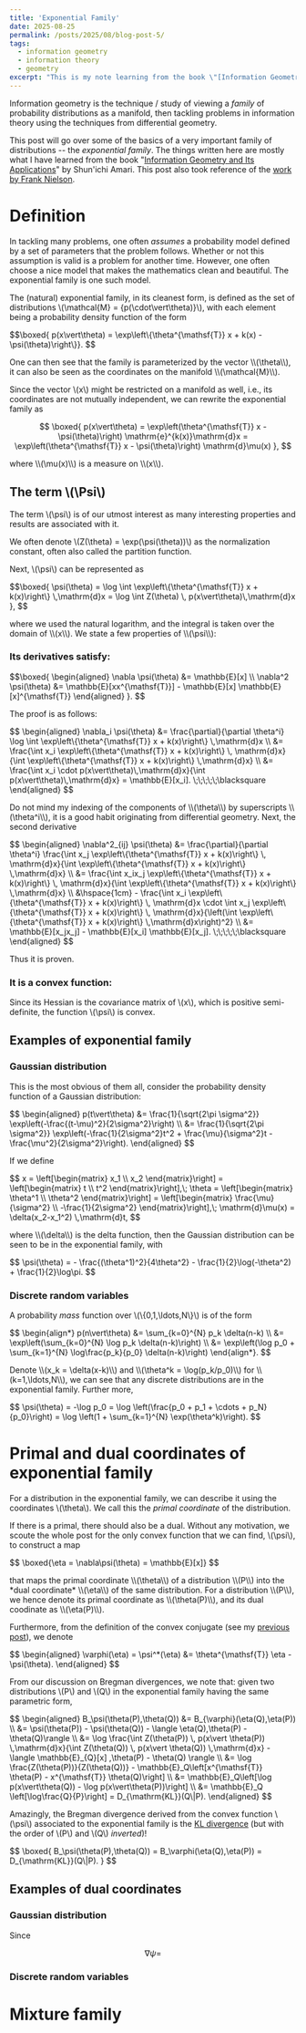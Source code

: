 ```yaml
---
title: 'Exponential Family'
date: 2025-08-25
permalink: /posts/2025/08/blog-post-5/
tags:
  - information geometry
  - information theory
  - geometry
excerpt: "This is my note learning from the book \"[Information Geometry and Its Applications](https://link.springer.com/book/10.1007/978-4-431-55978-8)\" by Amari. This note specifically gives a brief intorudction to the exponential family and some of its properties."
---
```


Information geometry is the technique / study of viewing a *family* of probability distributions as a manifold, then tackling problems in information theory using the techniques from differential geometry.

This post will go over some of the basics of a very important family of distributions -- the *exponential family*. The things written here are mostly what I have learned from the book "[Information Geometry and Its Applications](https://link.springer.com/book/10.1007/978-4-431-55978-8)" by Shun'ichi Amari. This post also took reference of the [work by Frank Nielson](https://arxiv.org/abs/1808.08271).

# Definition
In tackling many problems, one often *assumes* a probability model defined by a set of parameters that the problem follows. Whether or not this assumption is valid is a problem for another time. However, one often choose a nice model that makes the mathematics clean and beautiful. The exponential family is one such model.

The (natural) exponential family, in its cleanest form, is defined as the set of distributions \\(\mathcal{M} = \{p(\cdot\vert\theta)\}\\), with each element being a probability density function of the form
<p>
$$\boxed{
p(x\vert\theta) = \exp\left\{\theta^{\mathsf{T}} x + k(x) - \psi(\theta)\right\}}.
$$
</p>
One can then see that the family is parameterized by the vector \\(\theta\\), it can also be seen as the coordinates on the manifold \\(\mathcal{M}\\).

Since the vector \\(x\\) might be restricted on a manifold as well, i.e., its coordinates are not mutually independent, we can rewrite the exponential family as
<!-- <p> -->
$$
\boxed{
	p(x\vert\theta) = \exp\left(\theta^{\mathsf{T}} x - \psi(\theta)\right) \mathrm{e}^{k(x)}\mathrm{d}x = \exp\left(\theta^{\mathsf{T}} x - \psi(\theta)\right) \mathrm{d}\mu(x)
},
$$
</p>
where \\(\mu(x)\\) is a measure on \\(x\\).

## The term \\(\Psi\\)
The term \\(\psi\\) is of our utmost interest as many interesting properties and results are associated with it.

We often denote \\(Z(\theta) = \exp(\psi(\theta))\\) as the normalization constant, often also called the partition function.

Next, \\(\psi\\) can be represented as
<p>
$$\boxed{
\psi(\theta) = \log \int \exp\left\{\theta^{\mathsf{T}} x + k(x)\right\} \,\mathrm{d}x = \log \int Z(\theta) \, p(x\vert\theta)\,\mathrm{d}x
},
$$
</p>
where we used the natural logarithm, and the integral is taken over the domain of \\(x\\). We state a few properties of \\(\psi\\):

### Its derivatives satisfy:
<p>
$$\boxed{
\begin{aligned}
	\nabla \psi(\theta) &= \mathbb{E}[x] \\
	\nabla^2 \psi(\theta) &= \mathbb{E}[xx^{\mathsf{T}}] - \mathbb{E}[x] \mathbb{E}[x]^{\mathsf{T}}
\end{aligned}
}.
$$
</p>

The proof is as follows:
<p>
$$
\begin{aligned}
	\nabla_i \psi(\theta) &= \frac{\partial}{\partial \theta^i} \log \int \exp\left\{\theta^{\mathsf{T}} x + k(x)\right\} \,\mathrm{d}x \\
	&= \frac{\int x_i \exp\left\{\theta^{\mathsf{T}} x + k(x)\right\} \, \mathrm{d}x}{\int \exp\left\{\theta^{\mathsf{T}} x + k(x)\right\} \,\mathrm{d}x} \\
	&= \frac{\int x_i \cdot p(x\vert\theta)\,\mathrm{d}x}{\int p(x\vert\theta)\,\mathrm{d}x} = \mathbb{E}[x_i]. \;\;\;\;\;\blacksquare
\end{aligned}
$$
</p>
Do not mind my indexing of the components of \\(\theta\\) by superscripts \\(\theta^i\\), it is a good habit originating from differential geometry. Next, the second derivative
<p>
$$
\begin{aligned}
	\nabla^2_{ij} \psi(\theta) &= \frac{\partial}{\partial \theta^i} \frac{\int x_j \exp\left\{\theta^{\mathsf{T}} x + k(x)\right\} \, \mathrm{d}x}{\int \exp\left\{\theta^{\mathsf{T}} x + k(x)\right\} \,\mathrm{d}x} \\
	&= \frac{\int x_ix_j \exp\left\{\theta^{\mathsf{T}} x + k(x)\right\} \, \mathrm{d}x}{\int \exp\left\{\theta^{\mathsf{T}} x + k(x)\right\} \,\mathrm{d}x} \\
	&\hspace{1cm} - \frac{\int x_i \exp\left\{\theta^{\mathsf{T}} x + k(x)\right\} \, \mathrm{d}x \cdot \int x_j \exp\left\{\theta^{\mathsf{T}} x + k(x)\right\} \, \mathrm{d}x}{\left(\int \exp\left\{\theta^{\mathsf{T}} x + k(x)\right\} \,\mathrm{d}x\right)^2} \\
	&= \mathbb{E}[x_jx_j] - \mathbb{E}[x_i] \mathbb{E}[x_j]. \;\;\;\;\;\blacksquare
\end{aligned}
$$
</p>
Thus it is proven.

### It is a convex function:
Since its Hessian is the covariance matrix of \\(x\\), which is positive semi-definite, the function \\(\psi\\) is convex.

## Examples of exponential family
### Gaussian distribution
This is the most obvious of them all, consider the probability density function of a Gaussian distribution:
<p>
$$
\begin{aligned}
	p(t\vert\theta) &= \frac{1}{\sqrt{2\pi \sigma^2}} \exp\left(-\frac{(t-\mu)^2}{2\sigma^2}\right) \\
	&= \frac{1}{\sqrt{2\pi \sigma^2}} \exp\left(-\frac{1}{2\sigma^2}t^2 + \frac{\mu}{\sigma^2}t - \frac{\mu^2}{2\sigma^2}\right).
\end{aligned}
$$
</p>
If we define
<p>
$$
x = \left[\begin{matrix}
	x_1 \\ x_2
\end{matrix}\right] = \left[\begin{matrix}
	t \\ t^2
\end{matrix}\right],\; \theta = \left[\begin{matrix}
	\theta^1 \\ \theta^2
\end{matrix}\right] = \left[\begin{matrix}
	\frac{\mu}{\sigma^2} \\ -\frac{1}{2\sigma^2}
\end{matrix}\right],\; \mathrm{d}\mu(x) = \delta(x_2-x_1^2) \,\mathrm{d}t,
$$
</p>
where \\(\delta\\) is the delta function, then the Gaussian distribution can be seen to be in the exponential family, with
<p>
$$
\psi(\theta) = - \frac{(\theta^1)^2}{4\theta^2} - \frac{1}{2}\log(-\theta^2) + \frac{1}{2}\log\pi.
$$
</p>

### Discrete random variables
A probability *mass* function over \\(\\\{0,1,\ldots,N\\\}\\) is of the form
<p>
$$
\begin{align*}
	p(n\vert\theta) &= \sum_{k=0}^{N} p_k \delta(n-k) \\
	&= \exp\left(\sum_{k=0}^{N} \log p_k \delta(n-k)\right) \\
	&= \exp\left(\log p_0 + \sum_{k=1}^{N} \log\frac{p_k}{p_0} \delta(n-k)\right)
\end{align*}.
$$
</p>
Denote \\(x_k = \delta(x-k)\\) and \\(\theta^k = \log(p_k/p_0)\\) for \\(k=1,\ldots,N\\), we can see that any discrete distributions are in the exponential family. Further more,
<p>
$$
\psi(\theta) = -\log p_0 = \log \left(\frac{p_0 + p_1 + \cdots + p_N}{p_0}\right) = \log \left(1 + \sum_{k=1}^{N} \exp(\theta^k)\right).
$$
</p>

# Primal and dual coordinates of exponential family
For a distribution in the exponential family, we can describe it using the coordinates \\(\theta\\). We call this the *primal coordinate* of the distribution.

If there is a primal, there should also be a dual. Without any motivation, we scoute the whole post for the only convex function that we can find, \\(\psi\\), to construct a map
<p>
$$
\boxed{\eta = \nabla\psi(\theta) = \mathbb{E}[x]}
$$
</p>
that maps the primal coordinate \\(\theta\\) of a distribution \\(P\\) into the *dual coordinate* \\(\eta\\) of the same distribution. For a distribution \\(P\\), we hence denote its primal coordinate as \\(\theta(P)\\), and its dual coodinate as \\(\eta(P)\\).

Furthermore, from the definition of the convex conjugate (see my [previous post](/posts/2025/08/blog-post-2/)), we denote
<p>
$$
\begin{aligned}
\varphi(\eta) = \psi^*(\eta) &= \theta^{\mathsf{T}} \eta - \psi(\theta).
\end{aligned}
$$
</p>

From our discussion on Bregman divergences, we note that: given two distributions \\(P\\) and \\(Q\\) in the exponential family having the same parametric form,
<p>
$$
\begin{aligned}
	B_\psi(\theta(P),\theta(Q)) &= B_{\varphi}(\eta(Q),\eta(P)) \\
	&= \psi(\theta(P)) - \psi(\theta(Q)) - \langle \eta(Q),\theta(P) - \theta(Q)\rangle \\
	&= \log \frac{\int Z(\theta(P)) \, p(x\vert \theta(P)) \,\mathrm{d}x}{\int Z(\theta(Q)) \, p(x\vert \theta(Q)) \,\mathrm{d}x} - \langle \mathbb{E}_{Q}[x] ,\theta(P) - \theta(Q) \rangle \\
	&= \log \frac{Z(\theta(P))}{Z(\theta(Q))} - \mathbb{E}_Q\left[x^{\mathsf{T}} \theta(P) - x^{\mathsf{T}} \theta(Q)\right] \\
	&= \mathbb{E}_Q\left[\log p(x\vert\theta(Q)) - \log p(x\vert\theta(P))\right] \\
	&= \mathbb{E}_Q \left[\log\frac{Q}{P}\right] = D_{\mathrm{KL}}(Q\|P).
\end{aligned}
$$
</p>

Amazingly, the Bregman divergence derived from the convex function \\(\psi\\) associated to the exponential family is the [KL divergence](https://en.wikipedia.org/wiki/Kullback%E2%80%93Leibler_divergence) (but with the order of \\(P\\) and \\(Q\\) *inverted*)!
<p>
$$
\boxed{
	B_\psi(\theta(P),\theta(Q)) = B_\varphi(\eta(Q),\eta(P)) = D_{\mathrm{KL}}(Q\|P).
}
$$
</p>

## Examples of dual coordinates
### Gaussian distribution
Since
<p>

$$\nabla \psi = $$
</p>

### Discrete random variables

# Mixture family